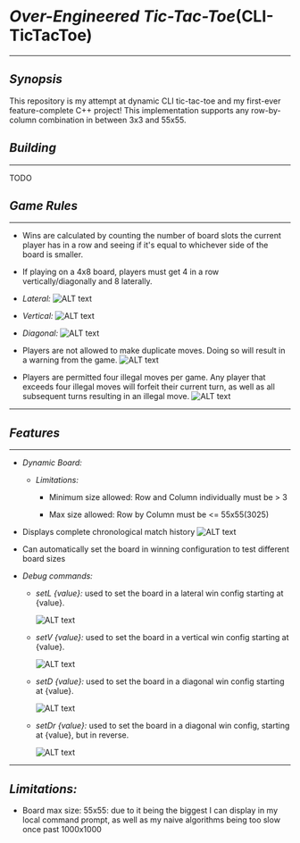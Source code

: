 # *Over-Engineered Tic-Tac-Toe*(CLI-TicTacToe)

---

## *Synopsis*
This repository is my attempt at dynamic CLI tic-tac-toe and my first-ever feature-complete C++ project! This implementation supports any row-by-column combination in between 3x3 and 55x55.

## *Building*

---
TODO

## *Game Rules*

---

* Wins are calculated by counting the number of board slots the current player has in a row and seeing if it's equal to whichever side of the board is smaller.

* If playing on a 4x8 board, players must get 4 in a row vertically/diagonally and 8 laterally.

* *Lateral:*
  ![ALT text][4x8LatWin]

* *Vertical:*
  ![ALT text][4x8VertWin]

* *Diagonal:*
  ![ALT text][4x8DiaWin]

* Players are not allowed to make duplicate moves. Doing so will result in a warning from the game.
  ![ALT text][illegalMoveWarning]

* Players are permitted four illegal moves per game. Any player that exceeds four illegal moves will forfeit their current turn, as well as all subsequent turns resulting in an illegal move.
  ![ALT text][forfeitMoves]

---

## *Features*

---

* *Dynamic Board:*

  * *Limitations:*

    * Minimum size allowed: Row and Column individually must be > 3

    * Max size allowed: Row by Column must be <= 55x55(3025)

* Displays complete chronological match history
   ![ALT text][chronoMatchHist]

* Can automatically set the board in winning configuration to test different board sizes

* *Debug commands:*

  * *setL {value}:* used to set the board in a lateral win config starting at {value}.
  
    ![ALT text][setLDemo]

  * *setV {value}:* used to set the board in a vertical win config starting at {value}.
 
    ![ALT text][setVDemo]

  * *setD {value}:* used to set the board in a diagonal win config starting at {value}.
 
    ![ALT text][setDDemo] 

  * *setDr {value}:* used to set the board in a diagonal win config, starting at {value}, but in reverse.
 
    ![ALT text][setDrDemo] 

---

## *Limitations:*

  * Board max size: 55x55: due to it being the biggest I can display in my local command prompt, as well as my naive algorithms being too slow once past 1000x1000





[4x8LatWin]: https://i.imgur.com/GiVTRLQ.png
[4x8VertWin]: https://i.imgur.com/a5qMDuz.png
[4x8DiaWin]: https://i.imgur.com/5hp2DmH.png

[illegalMoveWarning]:  https://i.imgur.com/Pqw7mre.png
[forfeitMoves]: https://i.imgur.com/Uad3lgf.png
[chronoMatchHist]: https://i.imgur.com/JkCtMOk.png

[setLDemo]: https://i.imgur.com/RhaTyAa.gif
[setVDemo]: https://i.imgur.com/RhaTyAa.gif
[setDDemo]: https://i.imgur.com/WIjINrl.gif
[setDrDemo]: https://i.imgur.com/61jeo2e.gif
